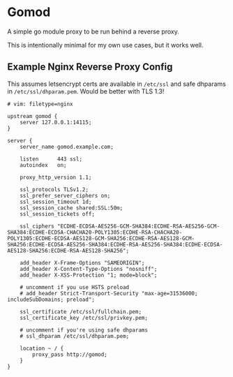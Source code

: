 # Gomod

A simple go module proxy to be run behind a reverse proxy.

This is intentionally minimal for my own use cases, but it works well.

## Example Nginx Reverse Proxy Config

This assumes letsencrypt certs are available in `/etc/ssl` and safe dhparams in `/etc/ssl/dhparam.pem`. Would be better with TLS 1.3!

```nginx
# vim: filetype=nginx

upstream gomod {
	server 127.0.0.1:14115;
}

server {
	server_name gomod.example.com;

	listen      443 ssl;
	autoindex   on;

	proxy_http_version 1.1;

	ssl_protocols TLSv1.2;
	ssl_prefer_server_ciphers on;
	ssl_session_timeout 1d;
	ssl_session_cache shared:SSL:50m;
	ssl_session_tickets off;

	ssl_ciphers "ECDHE-ECDSA-AES256-GCM-SHA384:ECDHE-RSA-AES256-GCM-SHA384:ECDHE-ECDSA-CHACHA20-POLY1305:ECDHE-RSA-CHACHA20-POLY1305:ECDHE-ECDSA-AES128-GCM-SHA256:ECDHE-RSA-AES128-GCM-SHA256:ECDHE-ECDSA-AES256-SHA384:ECDHE-RSA-AES256-SHA384:ECDHE-ECDSA-AES128-SHA256:ECDHE-RSA-AES128-SHA256";

	add_header X-Frame-Options "SAMEORIGIN";
	add_header X-Content-Type-Options "nosniff";
	add_header X-XSS-Protection "1; mode=block";

	# uncomment if you use HSTS preload
	# add_header Strict-Transport-Security "max-age=31536000; includeSubDomains; preload";

	ssl_certificate /etc/ssl/fullchain.pem;
	ssl_certificate_key /etc/ssl/privkey.pem;

	# uncomment if you're using safe dhparams
	# ssl_dhparam /etc/ssl/dhparam.pem;

	location ~ / {
		proxy_pass http://gomod;
	}
}
```

